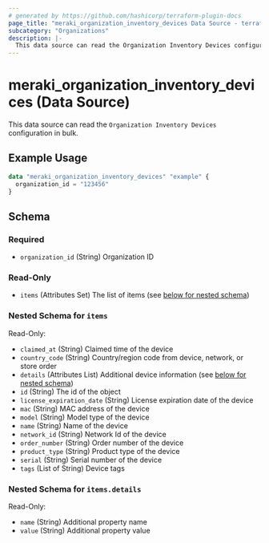 ```yaml
---
# generated by https://github.com/hashicorp/terraform-plugin-docs
page_title: "meraki_organization_inventory_devices Data Source - terraform-provider-meraki"
subcategory: "Organizations"
description: |-
  This data source can read the Organization Inventory Devices configuration in bulk.
---
```


# meraki_organization_inventory_devices (Data Source)

This data source can read the `Organization Inventory Devices` configuration in bulk.

## Example Usage

```terraform
data "meraki_organization_inventory_devices" "example" {
  organization_id = "123456"
}
```

<!-- schema generated by tfplugindocs -->
## Schema

### Required

- `organization_id` (String) Organization ID

### Read-Only

- `items` (Attributes Set) The list of items (see [below for nested schema](#nestedatt--items))

<a id="nestedatt--items"></a>
### Nested Schema for `items`

Read-Only:

- `claimed_at` (String) Claimed time of the device
- `country_code` (String) Country/region code from device, network, or store order
- `details` (Attributes List) Additional device information (see [below for nested schema](#nestedatt--items--details))
- `id` (String) The id of the object
- `license_expiration_date` (String) License expiration date of the device
- `mac` (String) MAC address of the device
- `model` (String) Model type of the device
- `name` (String) Name of the device
- `network_id` (String) Network Id of the device
- `order_number` (String) Order number of the device
- `product_type` (String) Product type of the device
- `serial` (String) Serial number of the device
- `tags` (List of String) Device tags

<a id="nestedatt--items--details"></a>
### Nested Schema for `items.details`

Read-Only:

- `name` (String) Additional property name
- `value` (String) Additional property value
